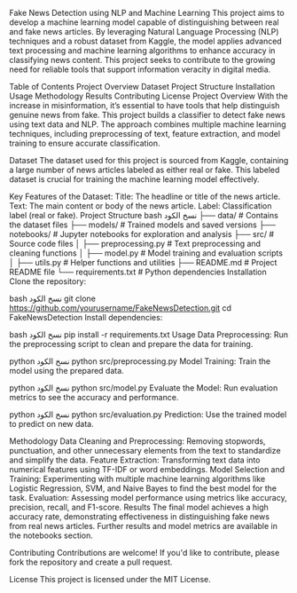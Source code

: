 Fake News Detection using NLP and Machine Learning
This project aims to develop a machine learning model capable of distinguishing between real and fake news articles. By leveraging Natural Language Processing (NLP) techniques and a robust dataset from Kaggle, the model applies advanced text processing and machine learning algorithms to enhance accuracy in classifying news content. This project seeks to contribute to the growing need for reliable tools that support information veracity in digital media.

Table of Contents
Project Overview
Dataset
Project Structure
Installation
Usage
Methodology
Results
Contributing
License
Project Overview
With the increase in misinformation, it’s essential to have tools that help distinguish genuine news from fake. This project builds a classifier to detect fake news using text data and NLP. The approach combines multiple machine learning techniques, including preprocessing of text, feature extraction, and model training to ensure accurate classification.

Dataset
The dataset used for this project is sourced from Kaggle, containing a large number of news articles labeled as either real or fake. This labeled dataset is crucial for training the machine learning model effectively.

Key Features of the Dataset:
Title: The headline or title of the news article.
Text: The main content or body of the news article.
Label: Classification label (real or fake).
Project Structure
bash
نسخ الكود
├── data/                   # Contains the dataset files
├── models/                 # Trained models and saved versions
├── notebooks/              # Jupyter notebooks for exploration and analysis
├── src/                    # Source code files
│   ├── preprocessing.py    # Text preprocessing and cleaning functions
│   ├── model.py            # Model training and evaluation scripts
│   ├── utils.py            # Helper functions and utilities
├── README.md               # Project README file
└── requirements.txt        # Python dependencies
Installation
Clone the repository:

bash
نسخ الكود
git clone https://github.com/yourusername/FakeNewsDetection.git
cd FakeNewsDetection
Install dependencies:

bash
نسخ الكود
pip install -r requirements.txt
Usage
Data Preprocessing: Run the preprocessing script to clean and prepare the data for training.

python
نسخ الكود
python src/preprocessing.py
Model Training: Train the model using the prepared data.

python
نسخ الكود
python src/model.py
Evaluate the Model: Run evaluation metrics to see the accuracy and performance.

python
نسخ الكود
python src/evaluation.py
Prediction: Use the trained model to predict on new data.

Methodology
Data Cleaning and Preprocessing: Removing stopwords, punctuation, and other unnecessary elements from the text to standardize and simplify the data.
Feature Extraction: Transforming text data into numerical features using TF-IDF or word embeddings.
Model Selection and Training: Experimenting with multiple machine learning algorithms like Logistic Regression, SVM, and Naive Bayes to find the best model for the task.
Evaluation: Assessing model performance using metrics like accuracy, precision, recall, and F1-score.
Results
The final model achieves a high accuracy rate, demonstrating effectiveness in distinguishing fake news from real news articles. Further results and model metrics are available in the notebooks section.

Contributing
Contributions are welcome! If you'd like to contribute, please fork the repository and create a pull request.

License
This project is licensed under the MIT License.
